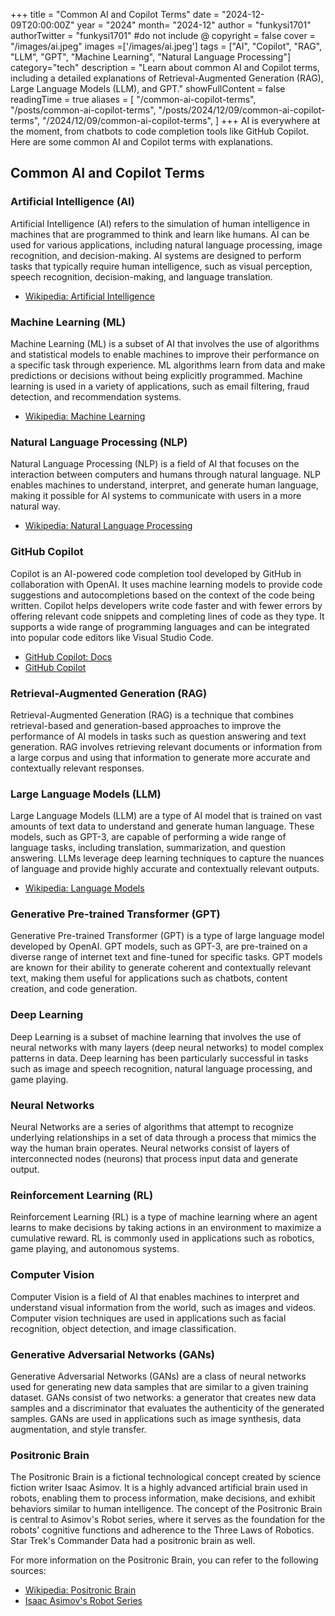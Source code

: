 +++
title = "Common AI and Copilot Terms"
date = "2024-12-09T20:00:00Z"
year = "2024"
month= "2024-12"
author = "funkysi1701"
authorTwitter = "funkysi1701" #do not include @
copyright = false
cover = "/images/ai.jpeg"
images =['/images/ai.jpeg']
tags = ["AI", "Copilot", "RAG", "LLM", "GPT", "Machine Learning", "Natural Language Processing"]
category="tech"
description = "Learn about common AI and Copilot terms, including a detailed explanations of Retrieval-Augmented Generation (RAG), Large Language Models (LLM), and GPT."
showFullContent = false
readingTime = true
aliases = [
    "/common-ai-copilot-terms",
    "/posts/common-ai-copilot-terms",
    "/posts/2024/12/09/common-ai-copilot-terms",
    "/2024/12/09/common-ai-copilot-terms",
]
+++
AI is everywhere at the moment, from chatbots to code completion tools like GitHub Copilot. Here are some common AI and Copilot terms with explanations.

## Common AI and Copilot Terms

### Artificial Intelligence (AI)
Artificial Intelligence (AI) refers to the simulation of human intelligence in machines that are programmed to think and learn like humans. AI can be used for various applications, including natural language processing, image recognition, and decision-making. AI systems are designed to perform tasks that typically require human intelligence, such as visual perception, speech recognition, decision-making, and language translation.

- [Wikipedia: Artificial Intelligence](https://en.wikipedia.org/wiki/Artificial_intelligence)

### Machine Learning (ML)
Machine Learning (ML) is a subset of AI that involves the use of algorithms and statistical models to enable machines to improve their performance on a specific task through experience. ML algorithms learn from data and make predictions or decisions without being explicitly programmed. Machine learning is used in a variety of applications, such as email filtering, fraud detection, and recommendation systems.

- [Wikipedia: Machine Learning](https://en.wikipedia.org/wiki/Machine_learning)

### Natural Language Processing (NLP)
Natural Language Processing (NLP) is a field of AI that focuses on the interaction between computers and humans through natural language. NLP enables machines to understand, interpret, and generate human language, making it possible for AI systems to communicate with users in a more natural way.

- [Wikipedia: Natural Language Processing](https://en.wikipedia.org/wiki/Natural_language_processing)

### GitHub Copilot
Copilot is an AI-powered code completion tool developed by GitHub in collaboration with OpenAI. It uses machine learning models to provide code suggestions and autocompletions based on the context of the code being written. Copilot helps developers write code faster and with fewer errors by offering relevant code snippets and completing lines of code as they type. It supports a wide range of programming languages and can be integrated into popular code editors like Visual Studio Code.

- [GitHub Copilot: Docs](https://docs.github.com/en/copilot/about-github-copilot)
- [GitHub Copilot](https://github.com/features/copilot)

### Retrieval-Augmented Generation (RAG)
Retrieval-Augmented Generation (RAG) is a technique that combines retrieval-based and generation-based approaches to improve the performance of AI models in tasks such as question answering and text generation. RAG involves retrieving relevant documents or information from a large corpus and using that information to generate more accurate and contextually relevant responses.

### Large Language Models (LLM)
Large Language Models (LLM) are a type of AI model that is trained on vast amounts of text data to understand and generate human language. These models, such as GPT-3, are capable of performing a wide range of language tasks, including translation, summarization, and question answering. LLMs leverage deep learning techniques to capture the nuances of language and provide highly accurate and contextually relevant outputs.

- [Wikipedia: Language Models](https://en.wikipedia.org/wiki/Language_model)

### Generative Pre-trained Transformer (GPT)
Generative Pre-trained Transformer (GPT) is a type of large language model developed by OpenAI. GPT models, such as GPT-3, are pre-trained on a diverse range of internet text and fine-tuned for specific tasks. GPT models are known for their ability to generate coherent and contextually relevant text, making them useful for applications such as chatbots, content creation, and code generation.

### Deep Learning
Deep Learning is a subset of machine learning that involves the use of neural networks with many layers (deep neural networks) to model complex patterns in data. Deep learning has been particularly successful in tasks such as image and speech recognition, natural language processing, and game playing.

### Neural Networks
Neural Networks are a series of algorithms that attempt to recognize underlying relationships in a set of data through a process that mimics the way the human brain operates. Neural networks consist of layers of interconnected nodes (neurons) that process input data and generate output.

### Reinforcement Learning (RL)
Reinforcement Learning (RL) is a type of machine learning where an agent learns to make decisions by taking actions in an environment to maximize a cumulative reward. RL is commonly used in applications such as robotics, game playing, and autonomous systems.

### Computer Vision
Computer Vision is a field of AI that enables machines to interpret and understand visual information from the world, such as images and videos. Computer vision techniques are used in applications such as facial recognition, object detection, and image classification.

### Generative Adversarial Networks (GANs)
Generative Adversarial Networks (GANs) are a class of neural networks used for generating new data samples that are similar to a given training dataset. GANs consist of two networks: a generator that creates new data samples and a discriminator that evaluates the authenticity of the generated samples. GANs are used in applications such as image synthesis, data augmentation, and style transfer.

### Positronic Brain

The Positronic Brain is a fictional technological concept created by science fiction writer Isaac Asimov. It is a highly advanced artificial brain used in robots, enabling them to process information, make decisions, and exhibit behaviors similar to human intelligence. The concept of the Positronic Brain is central to Asimov's Robot series, where it serves as the foundation for the robots' cognitive functions and adherence to the Three Laws of Robotics. Star Trek's Commander Data had a positronic brain as well.

For more information on the Positronic Brain, you can refer to the following sources:

- [Wikipedia: Positronic Brain](https://en.wikipedia.org/wiki/Positronic_brain)
- [Isaac Asimov's Robot Series](https://en.wikipedia.org/wiki/Robot_series)